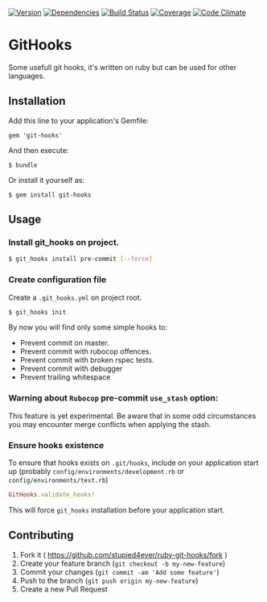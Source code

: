 [![Version](http://allthebadges.io/stupied4ever/git-hooks/badge_fury.png)](http://allthebadges.io/stupied4ever/git-hooks/badge_fury)
[![Dependencies](http://allthebadges.io/stupied4ever/git-hooks/gemnasium.png)](http://allthebadges.io/stupied4ever/git-hooks/gemnasium)
[![Build Status](http://allthebadges.io/stupied4ever/git-hooks/travis.png)](http://allthebadges.io/stupied4ever/git-hooks/travis)
[![Coverage](http://allthebadges.io/stupied4ever/git-hooks/coveralls.png)](http://allthebadges.io/stupied4ever/git-hooks/coveralls)
[![Code Climate](http://allthebadges.io/stupied4ever/git-hooks/code_climate.png)](http://allthebadges.io/stupied4ever/git-hooks/code_climate)

# GitHooks

Some usefull git hooks, it's written on ruby but can be used for other languages.

## Installation

Add this line to your application's Gemfile:

    gem 'git-hooks'

And then execute:

    $ bundle

Or install it yourself as:

    $ gem install git-hooks

## Usage
### Install git_hooks on project.

```bash
$ git_hooks install pre-commit [--force]
```

### Create configuration file

Create a `.git_hooks.yml` on project root.

```bash
$ git_hooks init
```

By now you will find only some simple hooks to:

 - Prevent commit on master.
 - Prevent commit with rubocop offences.
 - Prevent commit with broken rspec tests.
 - Prevent commit with debugger
 - Prevent trailing whitespace

### Warning about `Rubocop` pre-commit `use_stash` option:

This feature is yet experimental. Be aware that in some odd circumstances you
may encounter merge conflicts when applying the stash.

### Ensure hooks existence

To ensure that hooks exists on `.git/hooks`, include on your application
start up (probably  `config/environments/development.rb` or
`config/environments/test.rb`)

```ruby
GitHooks.validate_hooks!
```

This will force `git_hooks` installation before your application start.

## Contributing

1. Fork it ( https://github.com/stupied4ever/ruby-git-hooks/fork )
2. Create your feature branch (`git checkout -b my-new-feature`)
3. Commit your changes (`git commit -am 'Add some feature'`)
4. Push to the branch (`git push origin my-new-feature`)
5. Create a new Pull Request
